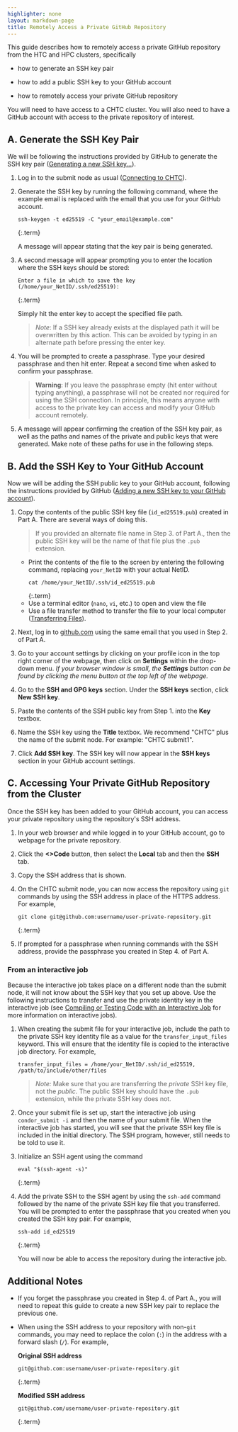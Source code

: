 ```yaml
---
highlighter: none
layout: markdown-page
title: Remotely Access a Private GitHub Repository
---
```


This guide describes how to remotely access a private GitHub repository from the HTC and HPC clusters, specifically
* how to generate an SSH key pair

* how to add a public SSH key to your GitHub account

* how to remotely access your private GitHub repository

You will need to have access to a CHTC cluster.  You will also need to have a GitHub account  with access to the private repository of interest.

## A. Generate the SSH Key Pair

We will be following the instructions provided by GitHub to generate the SSH key pair ([Generating a new SSH key...](https://docs.github.com/en/authentication/connecting-to-github-with-ssh/generating-a-new-ssh-key-and-adding-it-to-the-ssh-agent)).

1. Log in to the submit node as usual ([Connecting to CHTC](connecting.html)).

2. Generate the SSH key by running the following command, where the example email is replaced with the email that you use for your GitHub account. 
   ```
   ssh-keygen -t ed25519 -C "your_email@example.com"
   ```
   {:.term}

   A message will appear stating that the key pair is being generated.

3. A second message will appear prompting you to enter the location where the SSH keys should be stored:
   ```
   Enter a file in which to save the key (/home/your_NetID/.ssh/ed25519):
   ```
   {:.term}

   Simply hit the enter key to accept the specified file path.
   > *Note*: If a SSH key already exists at the displayed path it will be overwritten by this action.
   > This can be avoided by typing in an alternate path before pressing the enter key.

4. You will be prompted to create a passphrase.  Type your desired passphrase and then hit enter.  Repeat a second time when asked to confirm your passphrase.
   > **Warning**: If you leave the passphrase empty (hit enter without typing anything), a passphrase will not be created nor required for using the SSH connection.  In principle, this means anyone with access to the private key can access and modify your GitHub account remotely.

5. A message will appear confirming the creation of the SSH key pair, as well as the paths and names of the private and public keys that were generated.  Make note of these paths for use in the following steps.


## B. Add the SSH Key to Your GitHub Account

Now we will be adding the SSH public key to your GitHub account, following the instructions provided by GitHub ([Adding a new SSH key to your GitHub account](https://docs.github.com/en/authentication/connecting-to-github-with-ssh/adding-a-new-ssh-key-to-your-github-account)).

1. Copy the contents of the public SSH key file (`id_ed25519.pub`) created in Part A.  There are several ways of doing this.

   > If you provided an alternate file name in Step 3. of Part A., then the public SSH key will be the name of that file plus the `.pub` extension.

   * Print the contents of the file to the screen by entering the following command, replacing `your_NetID` with your actual NetID. 
      ```
      cat /home/your_NetID/.ssh/id_ed25519.pub
      ```
      {:.term}
   * Use a terminal editor (`nano`, `vi`, etc.) to open and view the file
   * Use a file transfer method to transfer the file to your local computer ([Transferring Files](connecting.html#transfer)).

2. Next, log in to [github.com](https://github.com/) using the same email that you used in Step 2. of Part A.
3. Go to your account settings by clicking on your profile icon in the top right corner of the webpage, then click on **Settings** within the drop-down menu.  *If your browser window is small, the **Settings** button can be found by clicking the menu button at the top left of the webpage.*
4. Go to the **SSH and GPG keys** section.  Under the **SSH keys** section, click **New SSH key**.
5. Paste the contents of the SSH public key from Step 1. into the **Key** textbox.
6. Name the SSH key using the **Title** textbox.  We recommend "CHTC" plus the name of the submit node.  For example: "CHTC submit1".
7. Click **Add SSH key**.  The SSH key will now appear in the **SSH keys** section in your GitHub account settings.

## C. Accessing Your Private GitHub Repository from the Cluster
Once the SSH key has been added to your GitHub account, you can access your private repository using the repository's SSH address.

1. In your web browser and while logged in to your GitHub account, go to webpage for the private repository.
2. Click the **<>Code** button, then select the **Local** tab and then the **SSH** tab.
3. Copy the SSH address that is shown.
4. On the CHTC submit node, you can now access the repository using `git` commands by using the SSH address in place of the HTTPS address.  For example,

   ```
   git clone git@github.com:username/user-private-repository.git
   ```
   {:.term}

5. If prompted for a passphrase when running commands with the SSH address, provide the passphrase you created in Step 4. of Part A.

### From an interactive job

Because the interactive job takes place on a different node than the submit node, it will not know about the SSH key that you set up above.  Use the following instructions to transfer and use the private identity key in the interactive job (see [Compiling or Testing Code with an Interactive Job](inter-submit.html) for more information on interactive jobs).

1. When creating the submit file for your interactive job, include the path to the private SSH key identity file as a value for the `transfer_input_files` keyword.  This will ensure that the identity file is copied to the interactive job directory.  For example,

   ```
   transfer_input_files = /home/your_NetID/.ssh/id_ed25519, /path/to/include/other/files
   ```

   >*Note:* Make sure that you are transferring the *private* SSH key file, not the *public*.  The public SSH key should have the `.pub` extension, while the private SSH key does not.

2. Once your submit file is set up, start the interactive job using `condor_submit -i` and then the name of your submit file.  When the interactive job has started, you will see that the private SSH key file is included in the initial directory.  The SSH program, however, still needs to be told to use it.
3. Initialize an SSH agent using the command 

   ```
   eval "$(ssh-agent -s)"
   ```
   {:.term}

4. Add the private SSH to the SSH agent by using the `ssh-add` command followed by the name of the private SSH key file that you transferred.  You will be prompted to enter the passphrase that you created when you created the SSH key pair.  For example,

   ```
   ssh-add id_ed25519
   ```
   {:.term}

   You will now be able to access the repository during the interactive job.


## Additional Notes

* If you forget the passphrase you created in Step 4. of Part A., you will need to repeat this guide to create a new SSH key pair to replace the previous one.
* When using the SSH address to your repository with non-`git` commands, you may need to replace the colon (`:`) in the address with a forward slash (`/`).  For example,

   **Original SSH address**
   ```
   git@github.com:username/user-private-repository.git
   ```
   {:.term}

   **Modified SSH address**
   ```
   git@github.com/username/user-private-repository.git
   ```
   {:.term}
